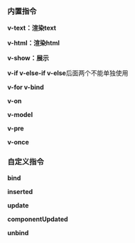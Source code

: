 ### 内置指令

**v-text：渲染text**

**v-html：渲染html**

**v-show：展示**

**v-if   v-else-if     v-else**后面两个不能单独使用

**v-for v-bind**

**v-on**

**v-model**

**v-pre**

**v-once**



### 自定义指令

**bind**

**inserted**

**update**

**componentUpdated**

**unbind**





